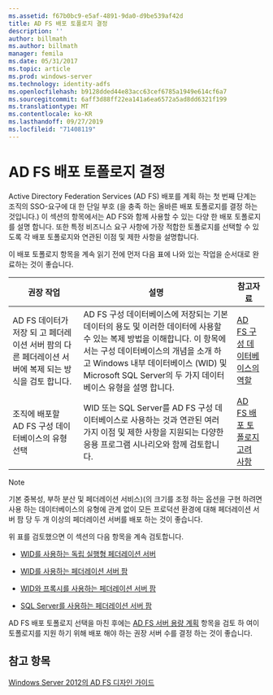 ```yaml
---
ms.assetid: f67b0bc9-e5af-4891-9da0-d9be539af42d
title: AD FS 배포 토폴로지 결정
description: ''
author: billmath
ms.author: billmath
manager: femila
ms.date: 05/31/2017
ms.topic: article
ms.prod: windows-server
ms.technology: identity-adfs
ms.openlocfilehash: b9128dded44e83acc63cef6785a1949e614cf6a7
ms.sourcegitcommit: 6aff3d88ff22ea141a6ea6572a5ad8dd6321f199
ms.translationtype: MT
ms.contentlocale: ko-KR
ms.lasthandoff: 09/27/2019
ms.locfileid: "71408119"
---
```

# <a name="determine-your-ad-fs-deployment-topology"></a>AD FS 배포 토폴로지 결정

Active Directory Federation Services \(AD FS\) 배포를 계획 하는 첫 번째 단계는 조직의 SSO\-요구에 대 한 단일 부호 \(을 충족 하는 올바른 배포 토폴로지를 결정 하는 것입니다.\) 이 섹션의 항목에서는 AD FS와 함께 사용할 수 있는 다양 한 배포 토폴로지를 설명 합니다. 또한 특정 비즈니스 요구 사항에 가장 적합한 토폴로지를 선택할 수 있도록 각 배포 토폴로지와 연관된 이점 및 제한 사항을 설명합니다.  
  
이 배포 토폴로지 항목을 계속 읽기 전에 먼저 다음 표에 나와 있는 작업을 순서대로 완료하는 것이 좋습니다.  
  
|권장 작업|설명|참고자료|  
|--------------------|---------------|-------------|  
|AD FS 데이터가 저장 되 고 페더레이션 서버 팜의 다른 페더레이션 서버에 복제 되는 방식을 검토 합니다.|AD FS 구성 데이터베이스에 저장되는 기본 데이터의 용도 및 이러한 데이터에 사용할 수 있는 복제 방법을 이해합니다. 이 항목에서는 구성 데이터베이스의 개념을 소개 하 고 Windows 내부 데이터베이스 \(WID\) 및 Microsoft SQL Server의 두 가지 데이터베이스 유형을 설명 합니다.|[AD FS 구성 데이터베이스의 역할](../../ad-fs/technical-reference/The-Role-of-the-AD-FS-Configuration-Database.md)|  
|조직에 배포할 AD FS 구성 데이터베이스의 유형 선택|WID 또는 SQL Server를 AD FS 구성 데이터베이스로 사용하는 것과 연관된 여러 가지 이점 및 제한 사항을 지원되는 다양한 응용 프로그램 시나리오와 함께 검토합니다.|[AD FS 배포 토폴로지 고려 사항](AD-FS-Deployment-Topology-Considerations.md)|  
  
> [!NOTE]  
> 기본 중복성, 부하 분산 및 페더레이션 서비스\)\(의 크기를 조정 하는 옵션을 구현 하려면 사용 하는 데이터베이스의 유형에 관계 없이 모든 프로덕션 환경에 대해 페더레이션 서버 팜 당 두 개 이상의 페더레이션 서버를 배포 하는 것이 좋습니다.  
  
위 표를 검토했으면 이 섹션의 다음 항목을 계속 검토합니다.  
  
-   [WID를 사용하는 독립 실행형 페더레이션 서버](Stand-Alone-Federation-Server-Using-WID.md)  
  
-   [WID를 사용하는 페더레이션 서버 팜](Federation-Server-Farm-Using-WID-2012.md)  
  
-   [WID와 프록시를 사용하는 페더레이션 서버 팜](Federation-Server-Farm-Using-WID-and-Proxies-2012.md)  
  
-   [SQL Server를 사용하는 페더레이션 서버 팜](Federation-Server-Farm-Using-SQL-Server-2012.md)  
  
AD FS 배포 토폴로지 선택을 마친 후에는 [AD FS 서버 용량 계획](Planning-for-AD-FS-Server-Capacity.md) 항목을 검토 하 여이 토폴로지를 지원 하기 위해 배포 해야 하는 권장 서버 수를 결정 하는 것이 좋습니다.  
  
## <a name="see-also"></a>참고 항목
[Windows Server 2012의 AD FS 디자인 가이드](AD-FS-Design-Guide-in-Windows-Server-2012.md)

